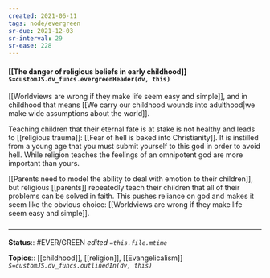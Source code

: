 ```yaml
---
created: 2021-06-11
tags: node/evergreen
sr-due: 2021-12-03
sr-interval: 29
sr-ease: 228
---
```


#### [[The danger of religious beliefs in early childhood]] `$=customJS.dv_funcs.evergreenHeader(dv, this)`

 [[Worldviews are wrong if they make life seem easy and simple]], and in childhood that means [[We carry our childhood wounds into adulthood|we make wide assumptions about the world]]. 

 Teaching children that their eternal fate is at stake is not healthy and leads to [[religious trauma]]: [[Fear of hell is baked into Christianity]]. It is instilled from a young age that you must submit yourself to this god in order to avoid hell. While religion teaches the feelings of an omnipotent god are more important than yours.
 
[[Parents need to model the ability to deal with emotion to their children]], but religious [[parents]] repeatedly teach their children that all of their problems can be solved in faith. This pushes reliance on god and makes it seem like the obvious choice: [[Worldviews are wrong if they make life seem easy and simple]]. 

### <hr class="footnote"/>

**Status**:: #EVER/GREEN 
*edited `=this.file.mtime`*

**Topics**:: [[childhood]], [[religion]], [[Evangelicalism]]
*`$=customJS.dv_funcs.outlinedIn(dv, this)`*

